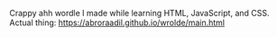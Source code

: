 Crappy ahh wordle I made while learning HTML, JavaScript, and CSS.
Actual thing: https://abroraadil.github.io/wrolde/main.html
